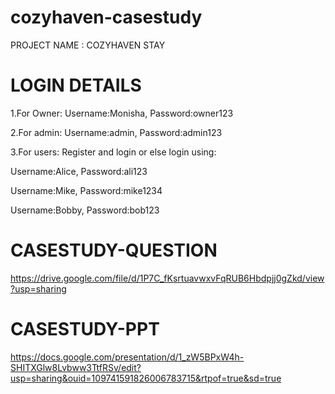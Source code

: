 # cozyhaven-casestudy

PROJECT NAME : COZYHAVEN STAY

# LOGIN DETAILS

1.For Owner:
Username:Monisha, 
Password:owner123

2.For admin:
Username:admin,
Password:admin123

3.For users:
Register and login or else login using:

Username:Alice,
Password:ali123

Username:Mike,
Password:mike1234

Username:Bobby,
Password:bob123

# CASESTUDY-QUESTION 
https://drive.google.com/file/d/1P7C_fKsrtuavwxvFqRUB6Hbdpjj0gZkd/view?usp=sharing

# CASESTUDY-PPT
https://docs.google.com/presentation/d/1_zW5BPxW4h-SHITXGlw8Lvbww3TtfRSv/edit?usp=sharing&ouid=109741591826006783715&rtpof=true&sd=true



